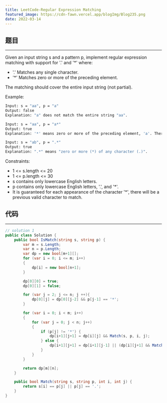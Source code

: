 ```yaml
---
title: LeetCode-Regular Expression Matching
featured_image: https://cdn-fawn.vercel.app/blogImg/Blog235.png
date: 2022-03-14
---
```


## 题目
***  
Given an input string s and a pattern p, implement regular expression matching with support for '.' and '*' where:

- '.' Matches any single character.​​​​
- '*' Matches zero or more of the preceding element.

The matching should cover the entire input string (not partial).

Example: 
``` sh
Input: s = "aa", p = "a"
Output: false
Explanation: "a" does not match the entire string "aa".

Input: s = "aa", p = "a*"
Output: true
Explanation: '*' means zero or more of the preceding element, 'a'. Therefore, by repeating 'a' once, it becomes "aa".

Input: s = "ab", p = ".*"
Output: true
Explanation: ".*" means "zero or more (*) of any character (.)".
```

Constraints:
- 1 <= s.length <= 20
- 1 <= p.length <= 30
- s contains only lowercase English letters.
- p contains only lowercase English letters, '.', and '*'.
- It is guaranteed for each appearance of the character '*', there will be a previous valid character to match.

## 代码
***  
``` csharp
// solution 1
public class Solution {
    public bool IsMatch(string s, string p) {
        var m = s.Length;
        var n = p.Length;
        var dp = new bool[m+1][];
        for (var i = 0; i <= m; i++)
        {
            dp[i] = new bool[n+1];
        }

        dp[0][0] = true;
        dp[0][1] = false;

        for (var j = 2; j <= n; j ++){
            dp[0][j] = dp[0][j-2] && p[j-1] == '*';
        }

        for (var i = 0; i < m; i++)
        {
            for (var j = 0; j < n; j++)
            {
                if (p[j] != '*') {
                    dp[i+1][j+1] = dp[i][j] && Match(s, p, i, j);
                } else {
                    dp[i+1][j+1] = dp[i+1][j-1] || (dp[i][j+1] && Match(s, p, i, j-1));
                }
            }
        }

        return dp[m][n];
    }

    public bool Match(string s, string p, int i, int j) {
        return s[i] == p[j] || p[j] == '.';
    }
}
```